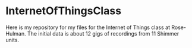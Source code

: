 # InternetOfThingsClass

Here is my repository for my files for the Internet of Things class at Rose-Hulman.
The initial data is about 12 gigs of recordings from 11 Shimmer units.
